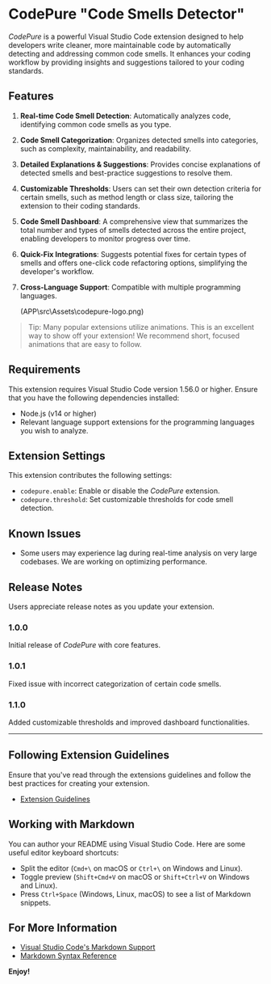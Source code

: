 # CodePure "Code Smells Detector"

*CodePure* is a powerful Visual Studio Code extension designed to help developers write cleaner, more maintainable code by automatically detecting and addressing common code smells. It enhances your coding workflow by providing insights and suggestions tailored to your coding standards.

## Features

1. **Real-time Code Smell Detection**: 
   Automatically analyzes code, identifying common code smells as you type.

2. **Code Smell Categorization**: 
   Organizes detected smells into categories, such as complexity, maintainability, and readability.

3. **Detailed Explanations & Suggestions**: 
   Provides concise explanations of detected smells and best-practice suggestions to resolve them.

4. **Customizable Thresholds**: 
   Users can set their own detection criteria for certain smells, such as method length or class size, tailoring the extension to their coding standards.

5. **Code Smell Dashboard**: 
   A comprehensive view that summarizes the total number and types of smells detected across the entire project, enabling developers to monitor progress over time.

6. **Quick-Fix Integrations**: 
   Suggests potential fixes for certain types of smells and offers one-click code refactoring options, simplifying the developer's workflow.

7. **Cross-Language Support**: 
   Compatible with multiple programming languages.

   (APP\src\Assets\codepure-logo.png)

> Tip: Many popular extensions utilize animations. This is an excellent way to show off your extension! We recommend short, focused animations that are easy to follow.

## Requirements

This extension requires Visual Studio Code version 1.56.0 or higher. Ensure that you have the following dependencies installed:

- Node.js (v14 or higher)
- Relevant language support extensions for the programming languages you wish to analyze.

## Extension Settings

This extension contributes the following settings:

* `codepure.enable`: Enable or disable the *CodePure* extension.
* `codepure.threshold`: Set customizable thresholds for code smell detection.

## Known Issues

- Some users may experience lag during real-time analysis on very large codebases. We are working on optimizing performance.

## Release Notes

Users appreciate release notes as you update your extension.

### 1.0.0

Initial release of *CodePure* with core features.

### 1.0.1

Fixed issue with incorrect categorization of certain code smells.

### 1.1.0

Added customizable thresholds and improved dashboard functionalities.

---

## Following Extension Guidelines

Ensure that you've read through the extensions guidelines and follow the best practices for creating your extension.

* [Extension Guidelines](https://code.visualstudio.com/api/references/extension-guidelines)

## Working with Markdown

You can author your README using Visual Studio Code. Here are some useful editor keyboard shortcuts:

* Split the editor (`Cmd+\` on macOS or `Ctrl+\` on Windows and Linux).
* Toggle preview (`Shift+Cmd+V` on macOS or `Shift+Ctrl+V` on Windows and Linux).
* Press `Ctrl+Space` (Windows, Linux, macOS) to see a list of Markdown snippets.

## For More Information

* [Visual Studio Code's Markdown Support](http://code.visualstudio.com/docs/languages/markdown)
* [Markdown Syntax Reference](https://help.github.com/articles/markdown-basics/)

**Enjoy!**
